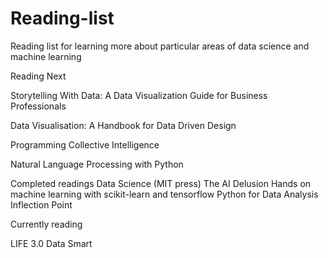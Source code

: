 # Reading-list
Reading list for learning more about particular areas of data science and machine learning 

Reading Next

Storytelling With Data: A Data Visualization Guide for Business Professionals 

Data Visualisation: A Handbook for Data Driven Design

Programming Collective Intelligence

Natural Language Processing with Python

Completed readings
Data Science (MIT press) 
The AI Delusion
Hands on machine learning with scikit-learn and tensorflow
Python for Data Analysis
Inflection Point

Currently reading

LIFE 3.0 
Data Smart
